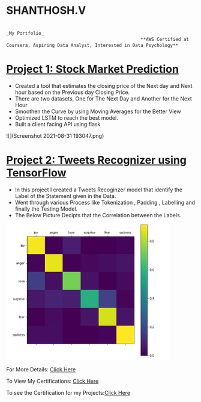 #                                                                               SHANTHOSH.V
                                                                              _My Portfolio_
                                                      **AWS Certified at Coursera, Aspiring Data Analyst, Interested in Data Psychology**                                          
                                                         

# [Project 1: Stock Market Prediction](https://github.com/shanthosh-SP/heroku-demo) 
* Created a tool that estimates the closing price of the Next day and Next hour based on the Previous day Closing Price.
* There are two datasets, One for The Next Day and Another for the Next Hour
*  Smoothen the Curve by using Moving Averages for the Better View
* Optimized LSTM to reach the best model. 
* Built a client facing API using flask 

![](Screenshot 2021-08-31 193047.png)


# [Project 2: Tweets Recognizer using TensorFlow](https://github.com/shanthosh-SP/Tweet_Recoginzation) 
* In this project I created a Tweets Recoginzer model that identify the Label of the Statement given in the Data.
* Went through various Process like Tokenization , Padding , Labelling and finally the Testing Model.
* The Below Picture Decipts that the Correlation between the Labels.

![](image_2021-08-31_203946.png)

For More Details: [Click Here](https://github.com/shanthosh-SP/Webpage/tree/main/images/Resume)


To View My Certifications: [Click Here](https://github.com/shanthosh-SP/Webpage/tree/main/images/Certificates)

To see the Certification for my Projects:[Click Here](https://github.com/shanthosh-SP/Webpage/tree/main/images/Projects)
